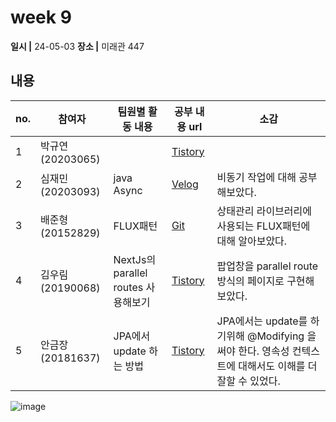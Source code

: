 # week 9
**일시 |** 24-05-03
**장소 |** 미래관 447

## 내용

|no.  |참여자          |팀원별 활동 내용|공부 내용 url|소감|
|--------|--------------|----------------------------------|--------------------|--|
|1       |박규연(20203065)||[Tistory](https://noooey.tistory.com/85)|
|2       |심재민(20203093)|java Async|[Velog](https://velog.io/@cherry_031/java-Async)|비동기 작업에 대해 공부해보았다.
|3       |배준형(20152829)|FLUX패턴|[Git](https://github.com/ryanbae94/TIL/blob/main/0503.md)| 상태관리 라이브러리에 사용되는 FLUX패턴에 대해 알아보았다.
|4       |김우림(20190068)|NextJs의 parallel routes 사용해보기|[Tistory](https://kwoooo.tistory.com/21)|팝업창을 parallel route 방식의 페이지로 구현해보았다.
|5       |안금장(20181637)|JPA에서 update 하는 방법|[Tistory](https://koomchang.tistory.com/37)| JPA에서는 update를 하기위해 @Modifying 을 써야 한다. 영속성 컨텍스트에 대해서도 이해를 더 잘할 수 있었다.

![image](https://github.com/Team-WeQuiz/study/assets/66217855/8aae1527-6467-4600-8e7c-0b78138cf63c)
